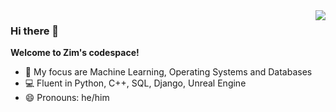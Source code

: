 <img align="right" src="https://github-readme-stats.vercel.app/api?username=ZimG386&show_icons=true&icon_color=767161&text_color=191320&bg_color=ffffff&hide_title=true"/>

### Hi there 👋
 **Welcome to Zim's codespace!**
- :telescope: My focus are Machine Learning, Operating Systems and Databases
- :computer: Fluent in Python, C++, SQL, Django, Unreal Engine
- :smile: Pronouns: he/him
